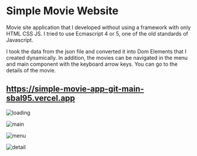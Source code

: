 # Simple Movie Website

Movie site application that I developed without using a framework with only HTML CSS JS. I tried to use Ecmascript 4 or 5, one of the old standards of Javascript.

I took the data from the json file and converted it into Dom Elements that I created dynamically. In addition, the movies can be navigated in the menu and main component with the keyboard arrow keys. You can go to the details of the movie.

## https://simple-movie-app-git-main-sbal95.vercel.app

<img
  src="https://res.cloudinary.com/dtrjgpqv2/image/upload/v1688391113/Movie-App/mxwqexpjvdpjtm4bvgzn.png"
  alt="loading"
  title="loading"
  style="display: inline-block; margin: 0 auto; max-width: 150px">
  
<img
  src="https://res.cloudinary.com/dtrjgpqv2/image/upload/v1688391115/Movie-App/icvpcubczftsaefu2sdj.png"
  alt="main"
  title="main"
  style="display: inline-block; margin: 0 auto; max-width: 150px">
  
<img
  src="https://res.cloudinary.com/dtrjgpqv2/image/upload/v1688391115/Movie-App/xaxiylavc9tkwa2fbdm9.png"
  alt="menu"
  title="menu"
  style="display: inline-block; margin: 0 auto; max-width: 150px">
 
<img
  src="https://res.cloudinary.com/dtrjgpqv2/image/upload/v1688391116/Movie-App/ngi4zlepnqusqh5v5apd.png"
  alt="detail"
  title="detail"
  style="display: inline-block; margin: 0 auto; max-width: 150px">
